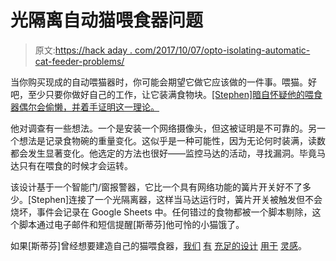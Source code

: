 # 光隔离自动猫喂食器问题

> 原文:[https://hack aday . com/2017/10/07/opto-isolating-automatic-cat-feeder-problems/](https://hackaday.com/2017/10/07/opto-isolating-automatic-cat-feeder-problems/)

当你购买现成的自动喂猫器时，你可能会期望它做它应该做的一件事。喂猫。好吧，至少只要你做好自己的工作，让它装满食物块。[[Stephen]暗自怀疑他的喂食器偶尔会偷懒，并着手证明这一理论。](https://github.com/stephen--/CatFeederAlerts)

他对调查有一些想法。一个是安装一个网络摄像头，但这被证明是不可靠的。另一个想法是记录食物碗的重量变化。这似乎是一种可能性，因为无论何时装满，读数都会发生显著变化。他选定的方法也很好——监控马达的活动，寻找漏洞。毕竟马达只有在喂食的时候才会运转。

该设计基于一个智能门/窗报警器，它比一个具有网络功能的簧片开关好不了多少。[Stephen]连接了一个光隔离器，这样当马达运行时，簧片开关被触发但不会烧坏，事件会记录在 Google Sheets 中。任何错过的食物都被一个脚本剔除，这个脚本通过电子邮件和短信提醒[斯蒂芬]他可怜的小猫饿了。

如果[斯蒂芬]曾经想要建造自己的猫喂食器，[我们](https://hackaday.com/2016/12/30/cheap-cat-feeder-enhances-sleep/) [有](https://hackaday.com/2015/05/12/super-simple-cat-feeder/) [充足的](https://hackaday.com/2012/05/06/automatic-cat-feeder-made-with-recycled-laminator-parts/)[设计](https://hackaday.com/2013/05/20/automated-cat-feeder-and-large-plastic-screws/) [用于](https://hackaday.com/2015/08/08/hack-your-cats-brain-to-hunt-for-food/) [灵感](https://hackaday.com/2016/09/01/cat-operated-cat-food-dispenser/)。
